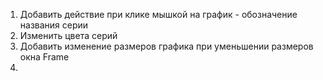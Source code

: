 1. Добавить действие при клике мышкой на график - обозначение названия серии
2. Изменить цвета серий 
3. Добавить изменение размеров графика при уменьшении размеров окна Frame
4.
